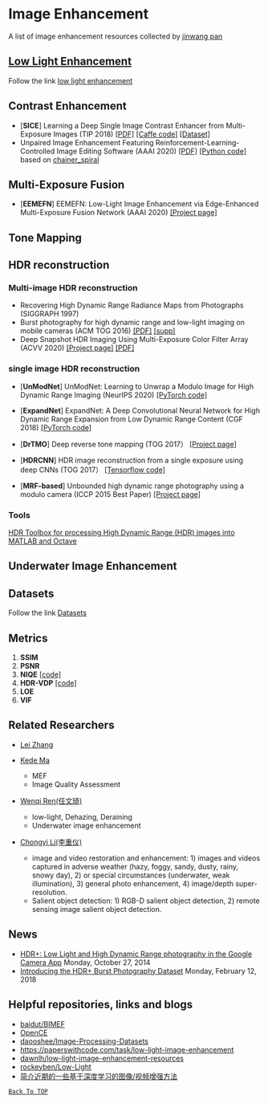 # Image Enhancement
[comment]:<> (Anchor for Back to top)
<a id="head"/>

A list of image enhancement resources collected by [jinwang pan](https://github.com/eeerpjw)


## [Low Light Enhancement](low-light/README.md)
Follow the link [low light enhancement](low-light/README.md)


## Contrast Enhancement
- [**SICE**] Learning a Deep Single Image Contrast Enhancer from Multi-Exposure Images (TIP 2018) [[PDF]](http://www4.comp.polyu.edu.hk/~cslzhang/paper/SICE.pdf) [[Caffe code]](https://github.com/csjcai/SICE) [[Dataset]](https://github.com/csjcai/SICE)
- Unpaired Image Enhancement Featuring Reinforcement-Learning-Controlled Image Editing Software (AAAI 2020) [[PDF]](https://arxiv.org/pdf/1912.07833.pdf) [[Python code]](https://github.com/satoshi-kosugi/Unpaired-Image-Enhancement) based on [chainer_spiral](https://github.com/DwangoMediaVillage/chainer_spiral)


## Multi-Exposure Fusion
- [**EEMEFN**] EEMEFN: Low-Light Image Enhancement via Edge-Enhanced Multi-Exposure Fusion Network (AAAI 2020) [[Project page]](https://zjuvag.org/publications/eemefn/)


## Tone Mapping

## HDR reconstruction


### Multi-image HDR reconstruction

- Recovering High Dynamic Range Radiance Maps from Photographs (SIGGRAPH 1997)
- Burst photography for high dynamic range and low-light imaging on mobile cameras (ACM TOG 2016) [[PDF]](https://people.csail.mit.edu/hasinoff/pubs/HasinoffEtAl16-hdrplus.pdf) [[supp]](http://graphics.stanford.edu/papers/hdrp/hasinoff-hdrplus-sigasia16-supp.pdf)
- Deep Snapshot HDR Imaging Using Multi-Exposure Color Filter Array (ACVV 2020) [[Project page]](http://www.ok.sc.e.titech.ac.jp/res/DSHDR/) [[PDF]](http://www.ok.sc.e.titech.ac.jp/res/DSHDR/data/ACCV2020.pdf) 



### single image HDR reconstruction

- [**UnModNet**] UnModNet: Learning to Unwrap a Modulo Image for High Dynamic Range Imaging (NeurIPS 2020) [[PyTorch code]](https://github.com/fourson/UnModNet)

- [**ExpandNet**] ExpandNet: A Deep Convolutional Neural Network for High Dynamic Range Expansion from Low Dynamic Range Content (CGF 2018) [[PyTorch code]](https://github.com/dmarnerides/hdr-expandnet)

- [**DrTMO**] Deep reverse tone mapping (TOG 2017） [[Project page]](http://www.cgg.cs.tsukuba.ac.jp/~endo/projects/DrTMO/)

- [**HDRCNN**] HDR image reconstruction from a single exposure using deep CNNs (TOG 2017） [[Tensorflow code]](https://github.com/gabrieleilertsen/hdrcnn)

- [**MRF-based**] Unbounded high dynamic range photography using a modulo camera (ICCP 2015 Best Paper) [[Project page]](https://web.media.mit.edu/~hangzhao/modulo.html)

### Tools

[HDR Toolbox for processing High Dynamic Range (HDR) images into MATLAB and Octave](https://github.com/banterle/HDR_Toolbox)

## Underwater Image Enhancement


## Datasets
Follow the link [Datasets](Datasets/README.md)

## Metrics

1. **SSIM**
2. **PSNR**
3. **NIQE** [[code]](https://github.com/csjunxu/Bovik_NIQE_SPL2013)
4. **HDR-VDP** [[code]](http://hdrvdp.sourceforge.net/wiki/)
5. **LOE**
6. **VIF**







## Related Researchers
- [Lei Zhang](http://www4.comp.polyu.edu.hk/~cslzhang/)
  
- [Kede Ma](https://ece.uwaterloo.ca/~k29ma/)
  - MEF 
  - Image Quality Assessment 
- [Wenqi Ren(任文琦)](https://sites.google.com/site/renwenqi888/)
  - low-light, Dehazing, Deraining
  - Underwater image enhancement
- [Chongyi Li(李重仪)](https://li-chongyi.github.io)
  - image and video restoration and enhancement: 1) images and videos captured in adverse weather (hazy, foggy, sandy, dusty, rainy, snowy day), 2) or special circumstances (underwater, weak illumination), 3) general photo enhancement, 4) image/depth super-resolution.
  - Salient object detection: 1) RGB-D salient object detection, 2) remote sensing image salient object detection.

## News


- [HDR+: Low Light and High Dynamic Range photography in the Google Camera App](https://ai.googleblog.com/2014/10/hdr-low-light-and-high-dynamic-range.html) Monday, October 27, 2014
- [Introducing the HDR+ Burst Photography Dataset](https://ai.googleblog.com/2018/02/introducing-hdr-burst-photography.html) Monday, February 12, 2018




## Helpful repositories, links and blogs

- [baidut/BIMEF](https://github.com/baidut/BIMEF)
- [OpenCE](https://github.com/baidut/OpenCE)
- [daooshee/Image-Processing-Datasets](https://github.com/daooshee/Image-Processing-Datasets)
- https://paperswithcode.com/task/low-light-image-enhancement
- [dawnlh/low-light-image-enhancement-resources](https://github.com/dawnlh/low-light-image-enhancement-resources)
- [rockeyben/Low-Light](https://github.com/rockeyben/Low-Light)
- [简介近期的一些基于深度学习的图像/视频增强方法](https://zhuanlan.zhihu.com/p/164328373)



<a href="#head">`Back To TOP`</a>